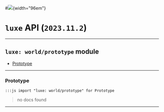 #![](../../../../../../images/luxe-dark.svg){width="96em"}

# `luxe` API (`2023.11.2`)  


---

## `luxe: world/prototype` module

- [Prototype](#prototype)   

---

### Prototype
`:::js import "luxe: world/prototype" for Prototype`
> no docs found


<hr/>
